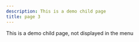 ```yaml
---
description: This is a demo child page
title: page 3
---
```


This is a demo child page, not displayed in the menu